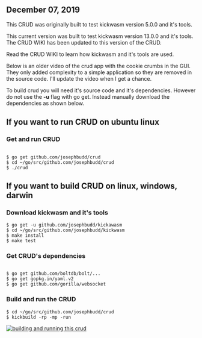 ## December 07, 2019

This CRUD was originally built to test kickwasm version 5.0.0 and it's tools.

This current version was built to test kickwasm version 13.0.0 and it's tools. The CRUD WIKI has been updated to this version of the CRUD.

Read the CRUD WIKI to learn how kickwasm and it's tools are used.

Below is an older video of the crud app with the cookie crumbs in the GUI. They only added complexity to a simple application so they are removed in the source code. I'll update the video when I get a chance.

To build crud you will need it's source code and it's dependencies. However do not use the **-u** flag with go get. Instead manually download the dependencies as shown below.

## If you want to run CRUD on ubuntu linux

### Get and run CRUD

``` shell

$ go get github.com/josephbudd/crud
$ cd ~/go/src/github.com/josephbudd/crud
$ ./crud

```

## If you want to build CRUD on linux, windows, darwin

### Download kickwasm and it's tools

``` shell
$ go get -u github.com/josephbudd/kickawasm
$ cd ~/go/src/github.com/josephbudd/kickwasm
$ make install
$ make test
```

### Get CRUD's dependencies

``` shell

$ go get github.com/boltdb/bolt/...
$ go get gopkg.in/yaml.v2
$ go get github.com/gorilla/websocket

```

### Build and run the CRUD

``` shell
$ cd ~/go/src/github.com/josephbudd/crud
$ kickbuild -rp -mp -run
```

[![building and running this crud](https://i.vimeocdn.com/video/803693464.webp?mw=550&amp;mh=310&amp;q=70)](https://vimeo.com/351949802)
